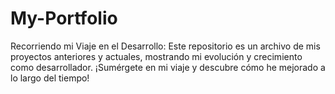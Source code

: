 # My-Portfolio
Recorriendo mi Viaje en el Desarrollo: Este repositorio es un archivo de mis proyectos anteriores y actuales, mostrando mi evolución y crecimiento como desarrollador. ¡Sumérgete en mi viaje y descubre cómo he mejorado a lo largo del tiempo!
